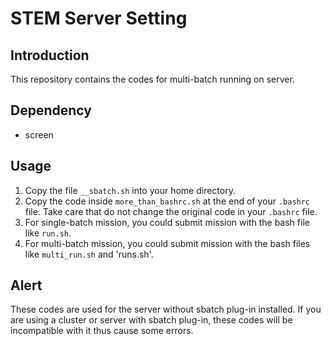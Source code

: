 # STEM Server Setting
## Introduction
This repository contains the codes for multi-batch running on server. 

## Dependency
- screen

## Usage
1. Copy the file `__sbatch.sh` into your home directory.
2. Copy the code inside `more_than_bashrc.sh` at the end of your `.bashrc` file. Take care that do not change the original code in your `.bashrc` file.
3. For single-batch mission, you could submit mission with the bash file like `run.sh`.
4. For multi-batch mission, you could submit mission with the bash files like `multi_run.sh` and 'runs.sh'.

## Alert
These codes are used for the server without sbatch plug-in installed. If you are using a cluster or server with sbatch plug-in, these codes will be incompatible with it thus cause some errors.
